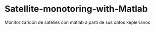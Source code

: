 # Satellite-monotoring-with-Matlab
Monitorizaricón de satélies con matlab a parti de sus datos keplerianos
